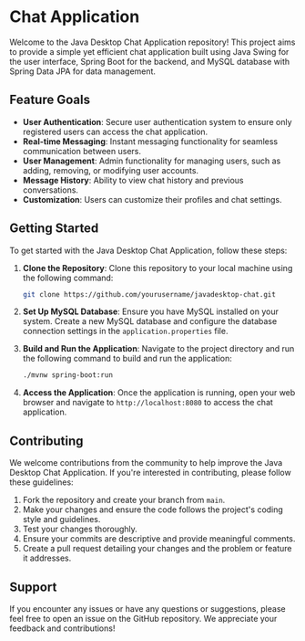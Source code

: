 # Chat Application

Welcome to the Java Desktop Chat Application repository! This project aims to provide a simple yet efficient chat application built using Java Swing for the user interface, Spring Boot for the backend, and MySQL database with Spring Data JPA for data management.

## Feature Goals

- **User Authentication**: Secure user authentication system to ensure only registered users can access the chat application.
- **Real-time Messaging**: Instant messaging functionality for seamless communication between users.
- **User Management**: Admin functionality for managing users, such as adding, removing, or modifying user accounts.
- **Message History**: Ability to view chat history and previous conversations.
- **Customization**: Users can customize their profiles and chat settings.

## Getting Started

To get started with the Java Desktop Chat Application, follow these steps:

1. **Clone the Repository**: Clone this repository to your local machine using the following command:

    ```bash
    git clone https://github.com/yourusername/javadesktop-chat.git
    ```

2. **Set Up MySQL Database**: Ensure you have MySQL installed on your system. Create a new MySQL database and configure the database connection settings in the `application.properties` file.

3. **Build and Run the Application**: Navigate to the project directory and run the following command to build and run the application:

    ```bash
    ./mvnw spring-boot:run
    ```

4. **Access the Application**: Once the application is running, open your web browser and navigate to `http://localhost:8080` to access the chat application.

## Contributing

We welcome contributions from the community to help improve the Java Desktop Chat Application. If you're interested in contributing, please follow these guidelines:

1. Fork the repository and create your branch from `main`.
2. Make your changes and ensure the code follows the project's coding style and guidelines.
3. Test your changes thoroughly.
4. Ensure your commits are descriptive and provide meaningful comments.
5. Create a pull request detailing your changes and the problem or feature it addresses.

## Support

If you encounter any issues or have any questions or suggestions, please feel free to open an issue on the GitHub repository. We appreciate your feedback and contributions!
